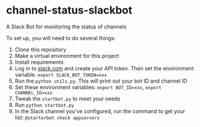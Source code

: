 # channel-status-slackbot
A Slack Bot for monitoring the status of channels

To set up, you will need to do several things:

1. Clone this repository
1. Make a virtual environment for this project
1. Install requirements
1. Log in to [slack.com]() and create your API token. Then set the environment variable: `export SLACK_BOT_TOKEN=xxx`
1. Run the `python utils.py`. This will print out your bot ID and channel ID
1. Set these environment variables: `export BOT_ID=xxx`, `export CHANNEL_ID=xxx`
1. Tweak the `startbot.py` to meet your needs
1. Run `python startbot.py`
1. In the Slack channel you've configured, run the command to get your list: `@starterbot check appservers`
